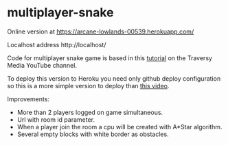 # multiplayer-snake

Online version at https://arcane-lowlands-00539.herokuapp.com/

Localhost address http://localhost/

Code for multiplayer snake game is based in this [tutorial](https://www.youtube.com/watch?v=ppcBIHv_ZPs) on the Traversy Media YouTube channel.

To deploy this version to Heroku you need only github deploy configuration so this is a more simple version to deploy than [this video](https://www.youtube.com/watch?v=M9RDYkFs-EQ).

Improvements:

* More than 2 players logged on game simultaneous.
* Url with room id parameter.
* When a player join the room a cpu will be created with A*Star algorithm.
* Several empty blocks with white border as obstacles.
